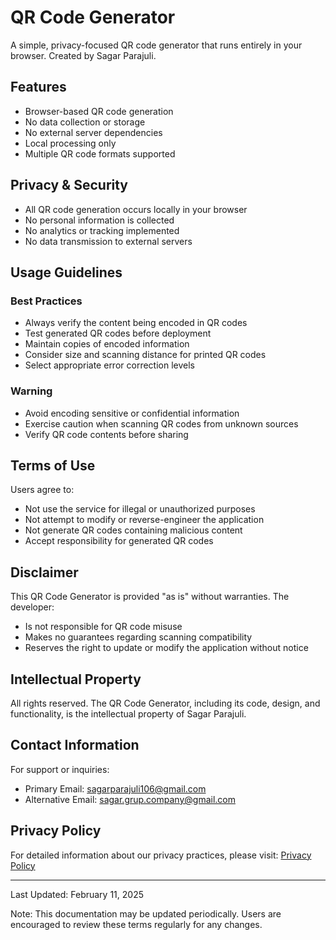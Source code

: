 # QR Code Generator

A simple, privacy-focused QR code generator that runs entirely in your browser. Created by Sagar Parajuli.

## Features

- Browser-based QR code generation
- No data collection or storage
- No external server dependencies
- Local processing only
- Multiple QR code formats supported

## Privacy & Security

- All QR code generation occurs locally in your browser
- No personal information is collected
- No analytics or tracking implemented
- No data transmission to external servers

## Usage Guidelines

### Best Practices
- Always verify the content being encoded in QR codes
- Test generated QR codes before deployment
- Maintain copies of encoded information
- Consider size and scanning distance for printed QR codes
- Select appropriate error correction levels

### Warning
- Avoid encoding sensitive or confidential information
- Exercise caution when scanning QR codes from unknown sources
- Verify QR code contents before sharing

## Terms of Use

Users agree to:
- Not use the service for illegal or unauthorized purposes
- Not attempt to modify or reverse-engineer the application
- Not generate QR codes containing malicious content
- Accept responsibility for generated QR codes

## Disclaimer

This QR Code Generator is provided "as is" without warranties. The developer:
- Is not responsible for QR code misuse
- Makes no guarantees regarding scanning compatibility
- Reserves the right to update or modify the application without notice

## Intellectual Property

All rights reserved. The QR Code Generator, including its code, design, and functionality, is the intellectual property of Sagar Parajuli.

## Contact Information

For support or inquiries:
- Primary Email: sagarparajuli106@gmail.com
- Alternative Email: sagar.grup.company@gmail.com

## Privacy Policy

For detailed information about our privacy practices, please visit:
[Privacy Policy](https://sagarparajuli107.com.np/qrpolicy.html)

---

Last Updated: February 11, 2025

Note: This documentation may be updated periodically. Users are encouraged to review these terms regularly for any changes.
